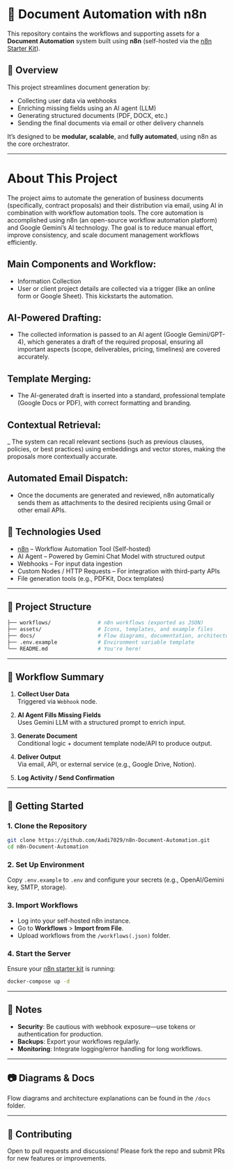 # 📄 Document Automation with n8n

This repository contains the workflows and supporting assets for a **Document Automation** system built using **n8n** (self-hosted via the [n8n Starter Kit](https://github.com/n8n-io/self-hosted-ai-starter-kit)).

## 🚀 Overview

This project streamlines document generation by:

- Collecting user data via webhooks
- Enriching missing fields using an AI agent (LLM)
- Generating structured documents (PDF, DOCX, etc.)
- Sending the final documents via email or other delivery channels

It’s designed to be **modular, scalable**, and **fully automated**, using n8n as the core orchestrator.

---
# About This Project

The project aims to automate the generation of business documents (specifically, contract proposals) and their distribution via email, using AI in combination with workflow automation tools. The core automation is accomplished using n8n (an open-source workflow automation platform) and Google Gemini’s AI technology. The goal is to reduce manual effort, improve consistency, and scale document management workflows efficiently.

## Main Components and Workflow: 
- Information Collection
- User or client project details are collected via a trigger (like an online form or Google Sheet). This kickstarts the automation.

## AI-Powered Drafting: 
- The collected information is passed to an AI agent (Google Gemini/GPT-4), which generates a draft of the required proposal,    ensuring all important aspects (scope, deliverables, pricing, timelines) are covered accurately.

## Template Merging: 
- The AI-generated draft is inserted into a standard, professional template (Google Docs or PDF), with correct formatting and branding.

## Contextual Retrieval: 
_ The system can recall relevant sections (such as previous clauses, policies, or best practices) using embeddings and vector stores, making the proposals more contextually accurate.

## Automated Email Dispatch: 
- Once the documents are generated and reviewed, n8n automatically sends them as attachments to the desired recipients using Gmail or other email APIs.


## 🔧 Technologies Used

- [n8n](https://n8n.io/) – Workflow Automation Tool (Self-hosted)
- AI Agent – Powered by Gemini Chat Model with structured output
- Webhooks – For input data ingestion
- Custom Nodes / HTTP Requests – For integration with third-party APIs
- File generation tools (e.g., PDFKit, Docx templates)

---

## 📁 Project Structure

```bash
├── workflows/               # n8n workflows (exported as JSON)
├── assets/                  # Icons, templates, and example files
├── docs/                    # Flow diagrams, documentation, architecture
├── .env.example             # Environment variable template
└── README.md                # You're here!
```

---

## 🧠 Workflow Summary

1. **Collect User Data**  
   Triggered via `Webhook` node.

2. **AI Agent Fills Missing Fields**  
   Uses Gemini LLM with a structured prompt to enrich input.

3. **Generate Document**  
   Conditional logic + document template node/API to produce output.

4. **Deliver Output**  
   Via email, API, or external service (e.g., Google Drive, Notion).

5. **Log Activity / Send Confirmation**

---

## 🚀 Getting Started

### 1. Clone the Repository

```bash
git clone https://github.com/Aadi7029/n8n-Document-Automation.git
cd n8n-Document-Automation
```

### 2. Set Up Environment

Copy `.env.example` to `.env` and configure your secrets (e.g., OpenAI/Gemini key, SMTP, storage).

### 3. Import Workflows

- Log into your self-hosted n8n instance.
- Go to **Workflows** > **Import from File**.
- Upload workflows from the `/workflows(.json)` folder.

### 4. Start the Server

Ensure your [n8n starter kit](https://github.com/n8n-io/self-hosted-ai-starter-kit) is running:

```bash
docker-compose up -d
```

---

## 📌 Notes

- **Security**: Be cautious with webhook exposure—use tokens or authentication for production.
- **Backups**: Export your workflows regularly.
- **Monitoring**: Integrate logging/error handling for long workflows.

---

## 📷 Diagrams & Docs

Flow diagrams and architecture explanations can be found in the `/docs` folder.

---

## 🙌 Contributing

Open to pull requests and discussions! Please fork the repo and submit PRs for new features or improvements.
